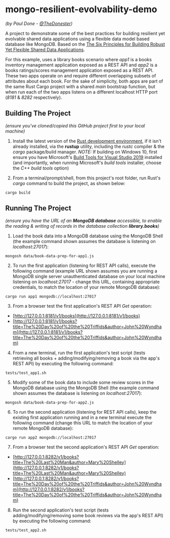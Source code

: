 # mongo-resilient-evolvability-demo

*(by Paul Done - [@TheDonester](https://twitter.com/TheDonester))*

A project to demonstrate some of the best practices for building resilient yet evolvable shared data applications using a flexible data model based database like MongoDB. Based on the [The Six Principles for Building Robust Yet Flexible Shared Data Applications](https://developer.mongodb.com/article/six-principles-building-robust-flexible-shared-data-applications).

For this example, uses a library books scenario where _app1_ is a books inventory management application exposed as a REST API and _app2_ is a books ratings/scores management application exposed as a REST API. These two apps operate on and require different overlapping subsets of attributes about each book. For the sake of simplicity, both apps are part of the same Rust Cargo project with a shared _main_ bootstrap function, but when run each of the two apps listens on a different localhost HTTP port (_8181_ & _8282_ respectively).

## Building The Project

_(ensure you've cloned/copied this GitHub project first to your local machine)_

 1. Install the latest version of the [Rust development environment](https://www.rust-lang.org/tools/install), if it isn't already installed, via the __rustup__ utility, including the _rustc_ compiler & the _cargo_ package/build manager. _NOTE:_ If building on Windows 10, first ensure you have Microsoft's [Build Tools for Visual Studio 2019](https://visualstudio.microsoft.com/thank-you-downloading-visual-studio/?sku=BuildTools&rel=16) installed (and importantly, when running Microsoft's _build tools_ installer, choose the _C++ build tools_ option)

 2. From a terminal/prompt/shell, from this project's root folder, run Rust's _cargo_ command to build the project, as shown below:
 
```console
cargo build
```

## Running The Project

_(ensure you have the URL of an __MongoDB database__ accessible, to enable the reading & writing of records in the database collection __library.books__)_

 1. Load the book data into a MongoDB database using the MongoDB Shell (the example command shown assumes the database is listening on _localhost:27017_):
 
```console
mongosh data/book-data-prep-for-app1.js
```

 2. To run the first application (listening for REST API calls), execute the following command (example URL shown assumes you are running a MongoDB single server unauthenticated database on your local machine listening on _localhost:27017_ - change this URL, containing appropriate credentials, to match the location of your remote MongoDB database):
 
```console
cargo run app1 mongodb://localhost:27017
```

 3. From a browser test the first application's REST API _Get_ operation:
 
 * [http://127.0.0.1:8181/v1/books](http://127.0.0.1:8181/v1/books)
 * [http://127.0.0.1:8181/v1/books?title=The%20Day%20of%20the%20Triffids&author=John%20Wyndham](http://127.0.0.1:8181/v1/books?title=The%20Day%20of%20the%20Triffids&author=John%20Wyndham)


 4. From a new terminal, run the first application's test script (tests retrieving all books + adding/modifying/removing a book via the app's REST API) by executing the following command:
  
```console
tests/test_app1.sh
```

 5. Modify some of the book data to include some review scores in the MongoDB database using the MongoDB Shell (the example command shown assumes the database is listening on _localhost:27017_):
 
```console
mongosh data/book-data-prep-for-app2.js
```
  
 6. To run the second application (listening for REST API calls), keep the existing first application running and in a new terminal execute the following command (change this URL to match the location of your remote MongoDB database):
 
```console
cargo run app2 mongodb://localhost:27017
```

 7. From a browser test the second application's REST API _Get_ operation:
 
 * [http://127.0.0.1:8282/v1/books?title=The%20Last%20Man&author=Mary%20Shelley](http://127.0.0.1:8282/v1/books?title=The%20Last%20Man&author=Mary%20Shelley)
 * [http://127.0.0.1:8282/v1/books?title=The%20Day%20of%20the%20Triffids&author=John%20Wyndham](http://127.0.0.1:8282/v1/books?title=The%20Day%20of%20the%20Triffids&author=John%20Wyndham)


 8. Run the second application's test script (tests adding/modifying/removing some book reviews via the app's REST API) by executing the following command:
  
```console
tests/test_app2.sh
```

